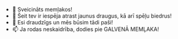 - 👋 Sveicināts memļakos!
- 👀 Šeit tev ir iespēja atrast jaunus draugus, kā arī spēļu biedrus!
- 💞️ Esi draudzīgs un mēs būsim tādi paši!
- 📫 Ja rodas neskaidrība, dodies pie GALVENĀ MEMĻAKA!

<!---
XKETAX/XKETAX is a ✨ special ✨ repository because its `README.md` (this file) appears on your GitHub profile.
You can click the Preview link to take a look at your changes.
--->
